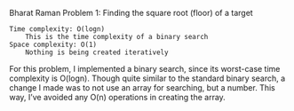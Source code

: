 Bharat Raman
Problem 1: Finding the square root (floor) of a target

    Time complexity: O(logn)
        This is the time complexity of a binary search
    Space complexity: O(1)
        Nothing is being created iteratively

For this problem, I implemented a binary search, since its worst-case time complexity is O(logn). Though quite similar to the standard binary search, a change I made was to not use an array for searching, but a number. This way, I’ve avoided any O(n) operations in creating the array.
